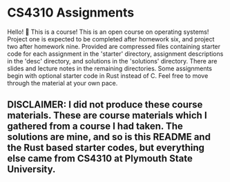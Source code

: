 # CS4310 Assignments

Hello! 🙂 This is a course! This is an open course on operating systems! Project one is expected to be completed after homework six, and project two after homework nine. Provided are compressed files containing starter code for each assignment in the 'starter' directory, assignment descriptions in the 'desc' directory, and solutions in the 'solutions' directory. There are slides and lecture notes in the remaining directories. Some assignments begin with optional starter code in Rust instead of C. Feel free to move through the material at your own pace.

## DISCLAIMER: I did not produce these course materials. These are course materials which I gathered from a course I had taken. The solutions are mine, and so is this README and the Rust based starter codes, but everything else came from CS4310 at Plymouth State University.
